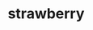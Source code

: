 ---
layout: food&drink
title: strawberry
emoji: strawberry
permalink: 🍓.html
image: assets/img/3moji/strawberry.png
---